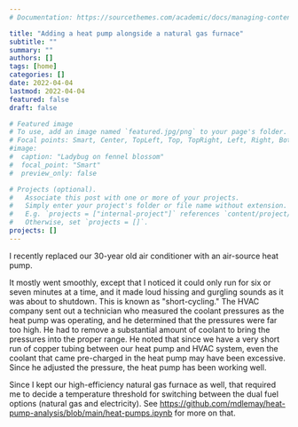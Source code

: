 ```yaml
---
# Documentation: https://sourcethemes.com/academic/docs/managing-content/

title: "Adding a heat pump alongside a natural gas furnace"
subtitle: ""
summary: ""
authors: []
tags: [home]
categories: []
date: 2022-04-04
lastmod: 2022-04-04
featured: false
draft: false

# Featured image
# To use, add an image named `featured.jpg/png` to your page's folder.
# Focal points: Smart, Center, TopLeft, Top, TopRight, Left, Right, BottomLeft, Bottom, BottomRight.
#image:
#  caption: "Ladybug on fennel blossom"
#  focal_point: "Smart"
#  preview_only: false

# Projects (optional).
#   Associate this post with one or more of your projects.
#   Simply enter your project's folder or file name without extension.
#   E.g. `projects = ["internal-project"]` references `content/project/deep-learning/index.md`.
#   Otherwise, set `projects = []`.
projects: []
---
```

I recently replaced our 30-year old air conditioner with an air-source heat pump.

It mostly went smoothly, except that I noticed it could only run for six or seven minutes at a time, and it made loud hissing and gurgling sounds as it was about to shutdown. This is known as "short-cycling." The HVAC company sent out a technician who measured the coolant pressures as the heat pump was operating, and he determined that the pressures were far too high. He had to remove a substantial amount of coolant to bring the pressures into the proper range. He noted that since we have a very short run of copper tubing between our heat pump and HVAC system, even the coolant that came pre-charged in the heat pump may have been excessive. Since he adjusted the pressure, the heat pump has been working well.

Since I kept our high-efficiency natural gas furnace as well, that required me to decide a temperature threshold for switching between the dual fuel options (natural gas and electricity). See https://github.com/mdlemay/heat-pump-analysis/blob/main/heat-pumps.ipynb for more on that.
